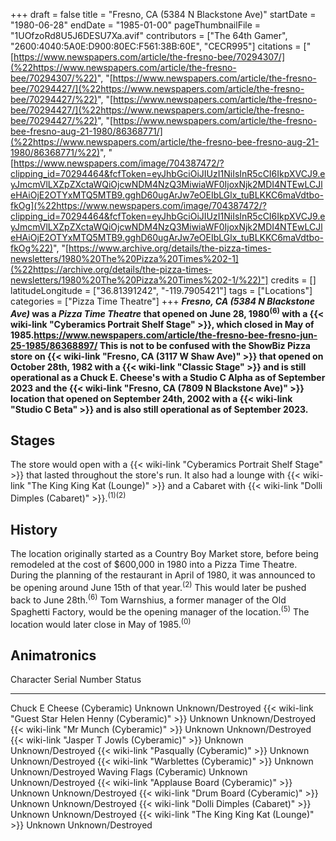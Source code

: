 +++
draft = false
title = "Fresno, CA (5384 N Blackstone Ave)"
startDate = "1980-06-28"
endDate = "1985-01-00"
pageThumbnailFile = "1UOfzoRd8U5J6DESU7Xa.avif"
contributors = ["The 64th Gamer", "2600:4040:5A0E:D900:80EC:F561:38B:60E", "CECR995"]
citations = ["[https://www.newspapers.com/article/the-fresno-bee/70294307/](%22https://www.newspapers.com/article/the-fresno-bee/70294307/%22)", "[https://www.newspapers.com/article/the-fresno-bee/70294427/](%22https://www.newspapers.com/article/the-fresno-bee/70294427/%22)", "[https://www.newspapers.com/article/the-fresno-bee/70294427/](%22https://www.newspapers.com/article/the-fresno-bee/70294427/%22)", "[https://www.newspapers.com/article/the-fresno-bee-fresno-aug-21-1980/86368771/](%22https://www.newspapers.com/article/the-fresno-bee-fresno-aug-21-1980/86368771/%22)", "[https://www.newspapers.com/image/704387472/?clipping_id=70294464&fcfToken=eyJhbGciOiJIUzI1NiIsInR5cCI6IkpXVCJ9.eyJmcmVlLXZpZXctaWQiOjcwNDM4NzQ3MiwiaWF0IjoxNjk2MDI4NTEwLCJleHAiOjE2OTYxMTQ5MTB9.gghD60ugArJw7eOEIbLGlx_tuBLKKC6maVdtbo-fkOg](%22https://www.newspapers.com/image/704387472/?clipping_id=70294464&fcfToken=eyJhbGciOiJIUzI1NiIsInR5cCI6IkpXVCJ9.eyJmcmVlLXZpZXctaWQiOjcwNDM4NzQ3MiwiaWF0IjoxNjk2MDI4NTEwLCJleHAiOjE2OTYxMTQ5MTB9.gghD60ugArJw7eOEIbLGlx_tuBLKKC6maVdtbo-fkOg%22)", "[https://www.archive.org/details/the-pizza-times-newsletters/1980%20The%20Pizza%20Times%202-1](%22https://archive.org/details/the-pizza-times-newsletters/1980%20The%20Pizza%20Times%202-1/%22)"]
credits = []
latitudeLongitude = ["36.81391242", "-119.7905421"]
tags = ["Locations"]
categories = ["Pizza Time Theatre"]
+++
***Fresno, CA (5384 N Blackstone Ave)* was a *Pizza Time Theatre* that opened on June 28, 1980<sup>(6)</sup> with a {{< wiki-link "Cyberamics Portrait Shelf Stage" >}}, which closed in May of 1985.https://www.newspapers.com/article/the-fresno-bee-fresno-jun-25-1985/86368897/
This is not to be confused with the ShowBiz Pizza store on {{< wiki-link "Fresno, CA (3117 W Shaw Ave)" >}} that opened on October 28th, 1982 with a {{< wiki-link "Classic Stage" >}} and is still operational as a Chuck E. Cheese's with a Studio C Alpha as of September 2023 and the {{< wiki-link "Fresno, CA (7809 N Blackstone Ave)" >}} location that opened on September 24th, 2002 with a {{< wiki-link "Studio C Beta" >}} and is also still operational as of September 2023.**

## Stages

The store would open with a {{< wiki-link "Cyberamics Portrait Shelf Stage" >}} that lasted throughout the store's run. It also had a lounge with {{< wiki-link "The King King Kat (Lounge)" >}} and a Cabaret with {{< wiki-link "Dolli Dimples (Cabaret)" >}}.<sup>(1)(2)</sup>

## History

The location originally started as a Country Boy Market store, before being remodeled at the cost of $600,000 in 1980 into a Pizza Time Theatre. During the planning of the restaurant in April of 1980, it was announced to be opening around June 15th of that year.<sup>(2)</sup> This would later be pushed back to June 28th.<sup>(6)</sup> Tom Warnshius, a former manager of the Old Spaghetti Factory, would be the opening manager of the location.<sup>(5)</sup>
The location would later close in May of 1985.<sup>(0)</sup>

## Animatronics

  Character                                                    Serial Number   Status
  ------------------------------------------------------------ --------------- -------------------
  Chuck E Cheese (Cyberamic)                                   Unknown         Unknown/Destroyed
  {{< wiki-link "Guest Star Helen Henny (Cyberamic)" >}}   Unknown         Unknown/Destroyed
  {{< wiki-link "Mr Munch (Cyberamic)" >}}                 Unknown         Unknown/Destroyed
  {{< wiki-link "Jasper T Jowls (Cyberamic)" >}}           Unknown         Unknown/Destroyed
  {{< wiki-link "Pasqually (Cyberamic)" >}}                Unknown         Unknown/Destroyed
  {{< wiki-link "Warblettes (Cyberamic)" >}}               Unknown         Unknown/Destroyed
  Waving Flags (Cyberamic)                                     Unknown         Unknown/Destroyed
  {{< wiki-link "Applause Board (Cyberamic)" >}}           Unknown         Unknown/Destroyed
  {{< wiki-link "Drum Board (Cyberamic)" >}}               Unknown         Unknown/Destroyed
  {{< wiki-link "Dolli Dimples (Cabaret)" >}}              Unknown         Unknown/Destroyed
  {{< wiki-link "The King King Kat (Lounge)" >}}           Unknown         Unknown/Destroyed
